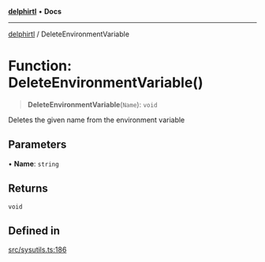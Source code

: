 [**delphirtl**](../README.md) • **Docs**

***

[delphirtl](../globals.md) / DeleteEnvironmentVariable

# Function: DeleteEnvironmentVariable()

> **DeleteEnvironmentVariable**(`Name`): `void`

Deletes the given name from the environment variable

## Parameters

• **Name**: `string`

## Returns

`void`

## Defined in

[src/sysutils.ts:186](https://github.com/chuacw/delphirtl/blob/43018ba067448e7ddb820bbba64235119b6becfc/src/sysutils.ts#L186)
